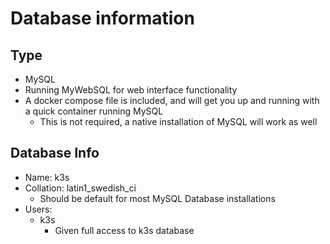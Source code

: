 # Database information

## Type
 - MySQL
 - Running MyWebSQL for web interface functionality
 - A docker compose file is included, and will get you up and running with a quick container running MySQL
   - This is not required, a native installation of MySQL will work as well

## Database Info
 - Name: k3s
 - Collation: latin1_swedish_ci
   - Should be default for most MySQL Database installations
 - Users:
   - k3s
     - Given full access to k3s database